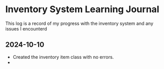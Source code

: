 # Inventory System Learning Journal

This log is a record of my progress with the inventory system and any issues I encounterd

## 2024-10-10

- Created the inventory item class with no errors.
- 
